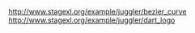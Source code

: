 <http://www.stagexl.org/example/juggler/bezier_curve>  
<http://www.stagexl.org/example/juggler/dart_logo>  
